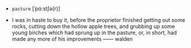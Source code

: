 - `pasture` [ˈpɑ:stʃə(r)]



-  I was in haste to buy it, before the proprietor finished getting out some rocks, cutting down the hollow apple trees, and grubbing up some young birches which had sprung up in the pasture, or, in short, had made any more of his improvements —— walden